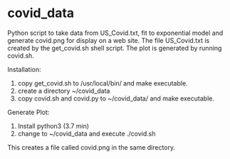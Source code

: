 # covid_data
Python script to take data from US_Covid.txt, fit to exponential model and generate covid.png for display on a web site.
The file US_Covid.txt is created by the get_covid.sh shell script.
The plot is generated by running covid.sh.

Installation:
1. copy get_covid.sh to /usr/local/bin/ and make executable.
2. create a directory ~/covid_data
3. copy covid.sh and covid.py to ~/covid_data/ and make executable.

Generate Plot:
1. Install python3 (3.7 min)
2. change to ~/covid_data and execute ./covid.sh

This creates a file called covid.png in the same directory.
